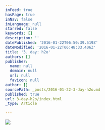```yaml
---
inFeed: true
hasPage: true
inNav: false
inLanguage: null
starred: false
keywords: []
description: ''
datePublished: '2016-01-22T06:50:39.519Z'
dateModified: '2016-01-22T06:48:33.406Z'
title: '3. day: h2o'
authors: []
publisher:
  name: null
  domain: null
  url: null
  favicon: null
author: []
sourcePath: _posts/2016-01-22-3-day-h2o.md
published: true
url: 3-day-h2o/index.html
_type: Article

---
```

![](https://the-grid-user-content.s3-us-west-2.amazonaws.com/cce81adc-ca73-4df9-b311-947d05e1e1bd.jpg)
